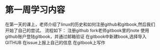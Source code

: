 # 第一周学习内容

在第一天的课上，老师介绍了linux的历史和如何注册github和gitbook,然后我们开始了自己的尝试。
流程如下：
注册github
fork老师gitbook里的note
使用github账户登陆gitbook，并通过邮箱验证
在gitbook中新建book,选择导入GITHUB
在issue上报上自己的信息
在gitbook上写作